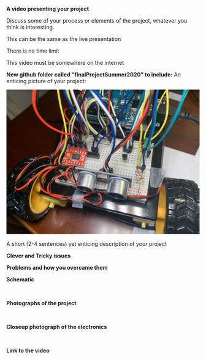 **A video presenting your project**

Discuss some of your process or elements of the project, whatever you think is interesting.

This can be the same as the live presentation

There is no time limit

This video must be somewhere on the internet


**New github folder called "finalProjectSummer2020" to include:**
An enticing picture of your project:

![](IMG_8529.jpg)

A short (2-4 sentences) yet enticing description of your project


**Clever and Tricky issues**


**Problems and how you overcame them**


**Schematic**

![]()

**Photographs of the project**

![]()

**Closeup photograph of the electronics**

![]()

**Link to the video**



